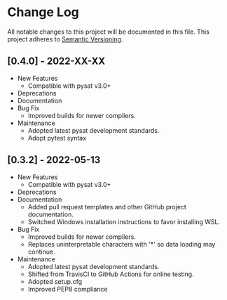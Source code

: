 Change Log
==========
All notable changes to this project will be documented in this file.
This project adheres to [Semantic Versioning](https://semver.org/).

[0.4.0] - 2022-XX-XX
--------------------
* New Features
  * Compatible with pysat v3.0+
* Deprecations
* Documentation
* Bug Fix
  * Improved builds for newer compilers.
* Maintenance
  * Adopted latest pysat development standards.
  * Adopt pytest syntax

[0.3.2] - 2022-05-13
--------------------
* New Features
  * Compatible with pysat v3.0+
* Deprecations
* Documentation
  * Added pull request templates and other GitHub project documentation.
  * Switched Windows installation instructions to favor installing WSL.
* Bug Fix
  * Improved builds for newer compilers.
  * Replaces uninterpretable characters with '*' so data loading may continue.
* Maintenance
  * Adopted latest pysat development standards.
  * Shifted from TravisCI to GitHub Actions for online testing.
  * Adopted setup.cfg
  * Improved PEP8 compliance
